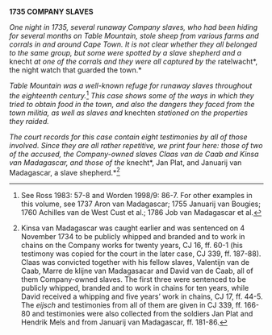 **1735 COMPANY SLAVES**

*One night in 1735, several runaway Company slaves, who had been hiding
for several months on Table Mountain, stole sheep from various farms and
corrals in and around Cape Town. It is not clear whether they all
belonged to the same group, but some were spotted by a slave shepherd
and a* knecht *at one of the corrals and they were all captured by the*
ratelwacht*, the night watch that guarded the town.*

*Table Mountain was a well-known refuge for runaway slaves throughout
the eighteenth century.*[^1] *This case shows some of the ways in which
they tried to obtain food in the town, and also the dangers they faced
from the town militia, as well as slaves and* knechten *stationed on the
properties they raided.*

*The court records for this case contain eight testimonies by all of
those involved. Since they are all rather repetitive, we print four
here: those of two of the accused, the Company-owned slaves Claas van de
Caab and Kinsa van Madagascar, and those of the* knecht*, Jan Plat, and
Januarij van Madagascar, a slave shepherd.*[^2]

[^1]: See Ross 1983: 57-8 and Worden 1998/9: 86-7. For other examples in
    this volume, see 1737 Aron van Madagascar; 1755 Januarij van
    Bougies; 1760 Achilles van de West Cust et al.; 1786 Job van
    Madagascar et al.

[^2]: Kinsa van Madagascar was caught earlier and was sentenced on 4
    November 1734 to be publicly whipped and branded and to work in
    chains on the Company works for twenty years, CJ 16, ff. 60-1 (his
    testimony was copied for the court in the later case, CJ 339, ff.
    187-88). Claas was convicted together with his fellow slaves,
    Valentijn van de Caab, Marre de klijne van Madagasacar and David van
    de Caab, all of them Company-owned slaves. The first three were
    sentenced to be publicly whipped, branded and to work in chains for
    ten years, while David received a whipping and five years’ work in
    chains, CJ 17, ff. 44-5. The *eijsch* and testimonies from all of
    them are given in CJ 339, ff. 166-80 and testimonies were also
    collected from the soldiers Jan Plat and Hendrik Mels and from
    Januarij van Madagascar, ff. 181-86.

